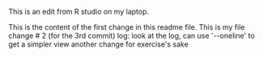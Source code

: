 This is an edit from R studio on my laptop.

This is the content of the first change in this readme file.
This is my file change # 2 (for the 3rd commit)
log: look at the log, can use '--oneline' to get a simpler view
another change for exercise's sake